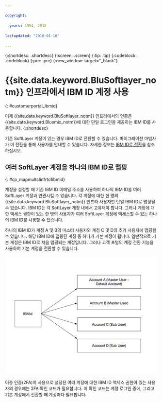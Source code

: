 ```yaml
---

copyright:

  years: 1994, 2018

lastupdated: "2018-01-10"

---
```


{:shortdesc: .shortdesc}
{:screen: .screen}
{:tip: .tip}
{:codeblock: .codeblock}
{:pre: .pre}
{:new_window: target="_blank"}

# {{site.data.keyword.BluSoftlayer_notm}} 인프라에서 IBM ID 계정 사용
{: #customerportal_ibmid}

이제 {{site.data.keyword.BluSoftlayer_notm}} 인프라에서의 인증은 {{site.data.keyword.Bluemix_notm}}에 대한 단일 로그인을 제공하는 IBM ID를 사용합니다.
{:shortdesc}

기존 SoftLayer 계정이 있는 경우 IBM ID로 전환할 수 있습니다. 마이그레이션 마법사가 이 전환을 통해 사용자를 안내할 수 있습니다. 자세한 정보는 [IBM ID로 전환](/docs/account/softlayerlink.html#switching-to-ibmid)을 참조하십시오.

## 여러 SoftLayer 계정을 하나의 IBM ID로 맵핑
{: #cp_mapmultclinfrto1ibmid}

계정을 설정할 때 기존 IBM ID 이메일 주소를 사용하여 하나의 IBM ID를 여러 SoftLayer 계정과 연관시킬 수 있습니다. 각 계정에 대한 한 명의 {{site.data.keyword.BluSoftlayer_notm}} 인프라 사용자만 단일 IBM ID로 맵핑될 수 있습니다. IBM ID는 각 SoftLayer 계정 내에서 고유해야 합니다. 그러나 계정에 대한 액세스 권한이 있는 한 명의 사용자가 여러 SoftLayer 계정에 액세스할 수 있는 하나의 IBM ID를 사용할 수 있습니다.

하나의 IBM ID가 계정 A 및 B의 마스터 사용자와 계정 C 및 D의 추가 사용자에 맵핑될 수 있습니다. 해당 IBM ID에 맵핑된 계정 중 하나가 기본 계정이 됩니다. 일반적으로 기본 계정은 IBM ID로 처음 맵핑되는 계정입니다. 그러나 고객 포털의 계정 전환 기능을 사용하여 기본 계정을 전환할 수 있습니다.

![여러 SoftLayer 계정을 하나의 IBM ID로 맵핑](images/ibmid-image.png)

이중 인증(2FA)이 사용으로 설정된 여러 계정에 대한 IBM ID 액세스 권한이 있는 사용자의 경우에는 2FA 확인 코드가 필요합니다. 이 확인 코드는 계정 로그인 중에, 그리고 기본 계정에서 전환할 때 계정마다 필요합니다.
